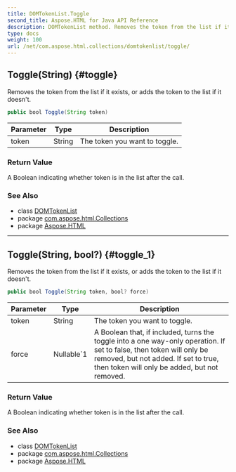 ```yaml
---
title: DOMTokenList.Toggle
second_title: Aspose.HTML for Java API Reference
description: DOMTokenList method. Removes the token from the list if it exists or adds the token to the list if it doesnt
type: docs
weight: 100
url: /net/com.aspose.html.collections/domtokenlist/toggle/
---
```

## Toggle(String) {#toggle}

Removes the token from the list if it exists, or adds the token to the list if it doesn't.

```java
public bool Toggle(String token)
```

| Parameter | Type | Description |
| --- | --- | --- |
| token | String | The token you want to toggle. |

### Return Value

A Boolean indicating whether token is in the list after the call.

### See Also

* class [DOMTokenList](../)
* package [com.aspose.html.Collections](../../domtokenlist/)
* package [Aspose.HTML](../../../)

---

## Toggle(String, bool?) {#toggle_1}

Removes the token from the list if it exists, or adds the token to the list if it doesn't.

```java
public bool Toggle(String token, bool? force)
```

| Parameter | Type | Description |
| --- | --- | --- |
| token | String | The token you want to toggle. |
| force | Nullable`1 | A Boolean that, if included, turns the toggle into a one way-only operation. If set to false, then token will only be removed, but not added. If set to true, then token will only be added, but not removed. |

### Return Value

A Boolean indicating whether token is in the list after the call.

### See Also

* class [DOMTokenList](../)
* package [com.aspose.html.Collections](../../domtokenlist/)
* package [Aspose.HTML](../../../)
